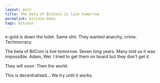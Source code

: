 ```yaml
---
layout: post
title: The beta of BitCoin is live tomorrow
permalink: bitcoin-beta
tags: bitcoin
---
```


e-gold is down the toilet. Same shit. They wanted anarchy, crime. Technocracy.

The beta of BitCoin is live tomorrow. Seven long years. Many told us it was impossible. Adam, Wei. I tried to get them on board but they don't get it.

They will soon. Then the world.

This is decentralised... We try until it works.

